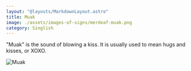 ```yaml
---
layout: "@layouts/MarkdownLayout.astro"
title: Muak
image: ./assets/images-of-signs/merdeaf-muak.png
category: Singlish
---
```


"Muak" is the sound of blowing a kiss.
It is usually used to mean hugs and kisses, or XOXO.

![Muak](@signs/merdeaf-muak.png)
